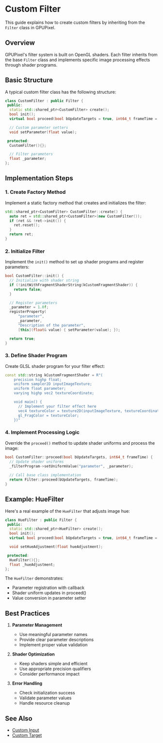 # Custom Filter

This guide explains how to create custom filters by inheriting from the `Filter` class in GPUPixel.

## Overview

GPUPixel's filter system is built on OpenGL shaders. Each filter inherits from the base `Filter` class and implements specific image processing effects through shader programs.

## Basic Structure

A typical custom filter class has the following structure:

```cpp
class CustomFilter : public Filter {
 public:
  static std::shared_ptr<CustomFilter> create();
  bool init();
  virtual bool proceed(bool bUpdateTargets = true, int64_t frameTime = 0) override;

  // Custom parameter setters
  void setParameter(float value);

 protected:
  CustomFilter(){};

  // Filter parameters
  float _parameter;
};
```

## Implementation Steps

### 1. Create Factory Method

Implement a static factory method that creates and initializes the filter:

```cpp
std::shared_ptr<CustomFilter> CustomFilter::create() {
  auto ret = std::shared_ptr<CustomFilter>(new CustomFilter());
  if (ret && !ret->init()) {
    ret.reset();
  }
  return ret;
}
```

### 2. Initialize Filter

Implement the `init()` method to set up shader programs and register parameters:

```cpp
bool CustomFilter::init() {
  // Initialize with shader string
  if (!initWithFragmentShaderString(kCustomFragmentShader)) {
    return false;
  }

  // Register parameters
  _parameter = 1.0f;
  registerProperty(
      "parameter",
      _parameter,
      "Description of the parameter",
      [this](float& value) { setParameter(value); });

  return true;
}
```

### 3. Define Shader Program

Create GLSL shader program for your filter effect:

```cpp
const std::string kCustomFragmentShader = R"(
    precision highp float;
    uniform sampler2D inputImageTexture;
    uniform float parameter;
    varying highp vec2 textureCoordinate;

    void main() {
      // Implement your filter effect here
      vec4 textureColor = texture2D(inputImageTexture, textureCoordinate);
      gl_FragColor = textureColor;
    })"
```

### 4. Implement Processing Logic

Override the `proceed()` method to update shader uniforms and process the image:

```cpp
bool CustomFilter::proceed(bool bUpdateTargets, int64_t frameTime) {
  // Update shader uniforms
  _filterProgram->setUniformValue("parameter", _parameter);
  
  // Call base class implementation
  return Filter::proceed(bUpdateTargets, frameTime);
}
```

## Example: HueFilter

Here's a real example of the `HueFilter` that adjusts image hue:

```cpp
class HueFilter : public Filter {
 public:
  static std::shared_ptr<HueFilter> create();
  bool init();
  virtual bool proceed(bool bUpdateTargets = true, int64_t frameTime = 0) override;

  void setHueAdjustment(float hueAdjustment);

 protected:
  HueFilter(){};
  float _hueAdjustment;
};
```

The `HueFilter` demonstrates:
- Parameter registration with callback
- Shader uniform updates in proceed()
- Value conversion in parameter setter

## Best Practices

1. **Parameter Management**
   - Use meaningful parameter names
   - Provide clear parameter descriptions
   - Implement proper value validation

2. **Shader Optimization**
   - Keep shaders simple and efficient
   - Use appropriate precision qualifiers
   - Consider performance impact

3. **Error Handling**
   - Check initialization success
   - Validate parameter values
   - Handle resource cleanup

## See Also

- [Custom Input](./custom_input.md)
- [Custom Target](./custom_target.md)